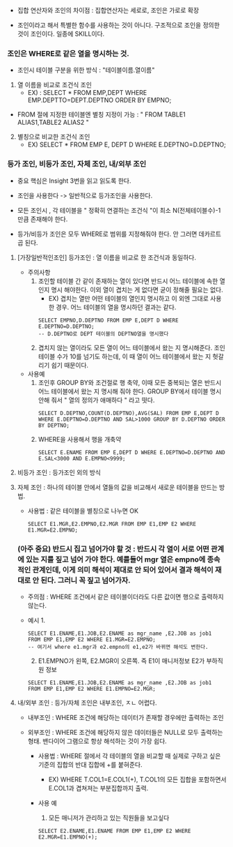 - 집합 연산자와 조인의 차이점 : 집합연산자는 세로로, 조인은 가로로 확장

- 조인이라고 해서 특별한 함수를 사용하는 것이 아니다. 구조적으로 조인을 정의한 것이 조인이다. 일종에 SKILL이다.




### 조인은 WHERE로 같은 열을 명시하는 것.
- 조인시 테이블 구분을 위한 방식 : "테이블이름.열이름"
1. 열 이름을 비교로 조건식 조인
    -   EX) : SELECT * FROM EMP,DEPT WHERE EMP.DEPTTO=DEPT.DEPTNO ORDER BY EMPNO;

- FROM 절에 지정한 테이블엔 별칭 지정이 가능 : " FROM TABLE1 ALIAS1,TABLE2 ALIAS2 "
2. 별칭으로 비교한 조건식 조인
    - EX) SELECT * FROM EMP E, DEPT D WHERE E.DEPTNO=D.DEPTNO;


### 등가 조인, 비등가 조인, 자체 조인, 내/외부 조인

- 중요 핵심은 Insight 3번을 읽고 읽도록 한다.

- 조인을 사용한다 -> 일반적으로 등가조인을 사용한다.

- 모든 조인시 , 각 테이블을 " 정확히 연결하는 조건식 "이 최소 N(전체테이블수)-1 만큼 존재해야 한다.

- 등가/비등가 조인은 모두 WHERE로 범위를 지정해줘야 한다. 안 그러면 데카르트 곱 된다.

1. [가장일반적인조인] 등가조인 : 열 이름을 비교로 한 조건식과 동일하다.
    - 주의사항
        1. 조인할 테이블 간 같이 존재하는 열이 있다면 반드시 어느 테이블에 속한 열인지 명시 해야한다. 이외 열이 겹치는 게 없다면 굳이 정해줄 필요는 없다.
            - EX) 겹치는 열만 어떤 테이블의 열인지 명시하고 이 외엔 그대로 사용한 경우. 어느 테이블의 열을 명시하던 결과는 같다.
            ```
            SELECT EMPNO,D.DEPTNO FROM EMP E,DEPT D WHERE E.DEPTNO=D.DEPTNO;
            -- D.DEPTNO로 DEPT 테이블의 DEPTNO열을 명시했다
            ```
        2. 겹치지 않는 열이라도 모든 열이 어느 테이블에서 왔는 지 명시해준다. 조인 테이블 수가 10를 넘기도 하는데, 이 때 열이 어느 테이블에서 왔는 지 헛갈리기 쉽기 때문이다.
    - 사용예
        1. 조인후 GROUP BY와 조건절로 행 축약, 이때 모든 중복되는 열은 반드시 어느 테이블에서 왔는 지 명시해 줘야 한다. GROUP BY에서 테이블 명시 안해 줘서 " 열의 정의가 애매하다 " 라고 떳다.
            ```
            SELECT D.DEPTNO,COUNT(D.DEPTNO),AVG(SAL) FROM EMP E,DEPT D WHERE E.DEPTNO=D.DEPTNO AND SAL>1000 GROUP BY D.DEPTNO ORDER BY DEPTNO;
            ```
        2. WHERE을 사용해서 행을 개축약
            ```
            SELECT E.ENAME FROM EMP E,DEPT D WHERE E.DEPTNO=D.DEPTNO AND E.SAL<3000 AND E.EMPNO<9999;
            ```
2. 비등가 조인 : 등가조인 외의 방식

3. 자체 조인 : 하나의 테이블 안에서 열들의 값을 비교해서 새로운 테이블을 만드는 방법.

    - 사용법 : 같은 테이블을 별칭으로 나누면 OK
        ```
        SELECT E1.MGR,E2.EMPNO,E2.MGR FROM EMP E1,EMP E2 WHERE E1.MGR=E2.EMPNO;
        ```
    ### (아주 중요) 반드시 집고 넘어가야 할 것 : 반드시 각 열이 서로 어떤 관계에 있는 지를 짚고 넘어 가야 한다. 예를들어 mgr 열은 empno에 종속적인 관계인데, 이게 의미 해석이 제대로 안 되어 있어서 결과 해석이 재대로 안 된다. 그러니 꼭 짚고 넘어가자.


    - 주의점 : WHERE 조건에서 같은 테이블이더라도 다른 값이면 행으로 출력하지 않는다.
    
    - 예시
        1. 
        ```
        SELECT E1.ENAME,E1.JOB,E2.ENAME as mgr_name ,E2.JOB as job1 FROM EMP E1,EMP E2 WHERE E1.MGR=E2.EMPNO;
        -- 여기서 where e1.mgr과 e2.empno의 e1,e2가 바뀌면 해석도 변한다.
        ```
        2. E1.EMPNO가 왼쪽, E2.MGR이 오른쪽. 즉 E1이 매니저정보 E2가 부하직원 정보
        ```
        SELECT E1.ENAME,E1.JOB,E2.ENAME as mgr_name ,E2.JOB as job1 FROM EMP E1,EMP E2 WHERE E1.EMPNO=E2.MGR;

        ```
    
4. 내/외부 조인 : 등가/자체 조인은 내부조인, ㅈㄴ 어렵다.
    - 내부조인 : WHERE 조건에 해당하는 데이터가 존재할 경우에만 출력하는 조인
    
    - 외부조인 : WHERE 조건에 해당하지 않은 데이터들은 NULL로 모두 출력하는 형태. 밴다이어 그램으로 항상 해석하는 것이 가장 쉽다.
        - 사용법 : WHERE 절에서 각 테이블의 열을 비교할 때 실제로 구하고 싶은 기준의 집합의 반대 집합에 +를 붙혀준다.
            - EX) WHERE T.COL1=E.COL1(+), T.COL1의 모든 집합을 포함하면서 E.COL1과 겹쳐져는 부분집합까지 출력.
        
        - 사용 예
            1. 모든 매니저가 관리하고 있는 직원들을 보고싶다
            ```
            SELECT E2.ENAME,E1.ENAME FROM EMP E1,EMP E2 WHERE E2.MGR=E1.EMPNO(+);

            ```